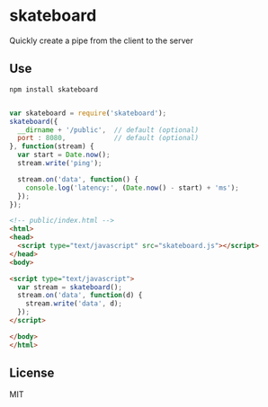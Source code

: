 # skateboard

Quickly create a pipe from the client to the server

## Use

`npm install skateboard`


```javascript

var skateboard = require('skateboard');
skateboard({
  __dirname + '/public',  // default (optional)
  port : 8080,            // default (optional)
}, function(stream) {
  var start = Date.now();
  stream.write('ping');

  stream.on('data', function() {
    console.log('latency:', (Date.now() - start) + 'ms');
  });
});

```

```html
<!-- public/index.html -->
<html>
<head>
  <script type="text/javascript" src="skateboard.js"></script>
</head>
<body>

<script type="text/javascript">
  var stream = skateboard();
  stream.on('data', function(d) {
    stream.write('data', d);
  });
</script>

</body>
</html>

```

## License

MIT